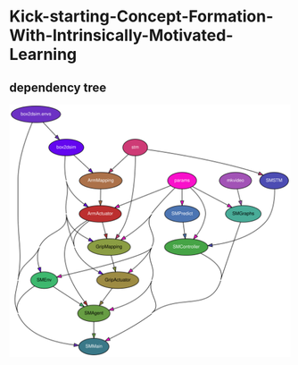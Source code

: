 # Kick-starting-Concept-Formation-With-Intrinsically-Motivated-Learning



## dependency tree

![alt text](https://github.com/francesco-mannella/Kick-starting-Concept-Formation-With-Intrinsically-Motivated-Learning/blob/main/docs/dependency_tree.svg?raw=true)
